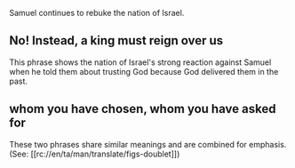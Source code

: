 Samuel continues to rebuke the nation of Israel.

## No! Instead, a king must reign over us ##

This phrase shows the nation of Israel's strong reaction against Samuel when he told them about trusting God because God delivered them in the past.

## whom you have chosen, whom you have asked for ##

These two phrases share similar meanings and are combined for emphasis. (See: [[rc://en/ta/man/translate/figs-doublet]])